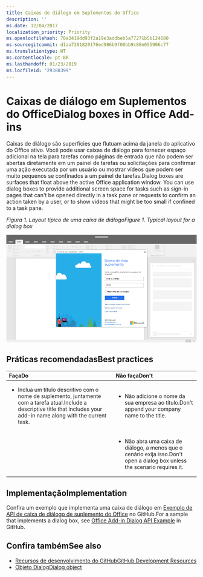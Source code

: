 ```yaml
---
title: Caixas de diálogo em Suplementos do Office
description: ''
ms.date: 12/04/2017
localization_priority: Priority
ms.openlocfilehash: 78a3419dd93f2a19e3addbeb5a77271b5b124680
ms.sourcegitcommit: d1aa7201820176ed986b9f00bb9c88e055906c77
ms.translationtype: HT
ms.contentlocale: pt-BR
ms.lasthandoff: 01/23/2019
ms.locfileid: "29388399"
---
```

# <a name="dialog-boxes-in-office-add-ins"></a><span data-ttu-id="8a2db-102">Caixas de diálogo em Suplementos do Office</span><span class="sxs-lookup"><span data-stu-id="8a2db-102">Dialog boxes in Office Add-ins</span></span>
 
<span data-ttu-id="8a2db-p101">Caixas de diálogo são superfícies que flutuam acima da janela do aplicativo do Office ativo. Você pode usar caixas de diálogo para fornecer espaço adicional na tela para tarefas como páginas de entrada que não podem ser abertas diretamente em um painel de tarefas ou solicitações para confirmar uma ação executada por um usuário ou mostrar vídeos que podem ser muito pequenos se confinados a um painel de tarefas.</span><span class="sxs-lookup"><span data-stu-id="8a2db-p101">Dialog boxes are surfaces that float above the active Office application window. You can use dialog boxes to provide additional screen space for tasks such as sign-in pages that can't be opened directly in a task pane or requests to confirm an action taken by a user, or to show videos that might be too small if confined to a task pane.</span></span>

<span data-ttu-id="8a2db-105">*Figura 1. Layout típico de uma caixa de diálogo*</span><span class="sxs-lookup"><span data-stu-id="8a2db-105">*Figure 1. Typical layout for a dialog box*</span></span>

![Uma imagem de exemplo que exibe um layout típico de uma caixa de diálogo](../images/overview-with-app-dialog.png)

## <a name="best-practices"></a><span data-ttu-id="8a2db-107">Práticas recomendadas</span><span class="sxs-lookup"><span data-stu-id="8a2db-107">Best practices</span></span>

|<span data-ttu-id="8a2db-108">**Faça**</span><span class="sxs-lookup"><span data-stu-id="8a2db-108">**Do**</span></span>|<span data-ttu-id="8a2db-109">**Não faça**</span><span class="sxs-lookup"><span data-stu-id="8a2db-109">**Don't**</span></span>|
|:-----|:--------|
|<ul><li><span data-ttu-id="8a2db-110">Inclua um título descritivo com o nome de suplemento, juntamente com a tarefa atual.</span><span class="sxs-lookup"><span data-stu-id="8a2db-110">Include a descriptive title that includes your add-in name along with the current task.</span></span></li></ul>|<ul><li><span data-ttu-id="8a2db-111">Não adicione o nome da sua empresa ao título.</span><span class="sxs-lookup"><span data-stu-id="8a2db-111">Don't append your company name to the title.</span></span></li></ul>|
||<ul><li><span data-ttu-id="8a2db-112">Não abra uma caixa de diálogo, a menos que o cenário exija isso.</span><span class="sxs-lookup"><span data-stu-id="8a2db-112">Don't open a dialog box unless the scenario requires it.</span></span></li></ul>|

## <a name="implementation"></a><span data-ttu-id="8a2db-113">Implementação</span><span class="sxs-lookup"><span data-stu-id="8a2db-113">Implementation</span></span>

<span data-ttu-id="8a2db-114">Confira um exemplo que implementa uma caixa de diálogo em [Exemplo de API de caixa de diálogo de suplemento do Office](https://github.com/OfficeDev/Office-Add-in-Dialog-API-Simple-Example) no GitHub.</span><span class="sxs-lookup"><span data-stu-id="8a2db-114">For a sample that implements a dialog box, see [Office Add-in Dialog API Example](https://github.com/OfficeDev/Office-Add-in-Dialog-API-Simple-Example) in GitHub.</span></span>

## <a name="see-also"></a><span data-ttu-id="8a2db-115">Confira também</span><span class="sxs-lookup"><span data-stu-id="8a2db-115">See also</span></span>

- [<span data-ttu-id="8a2db-116">Recursos de desenvolvimento do GitHub</span><span class="sxs-lookup"><span data-stu-id="8a2db-116">GitHub Development Resources</span></span>](https://github.com/OfficeDev/Office-Add-in-UX-Design-Patterns-Code)
- [<span data-ttu-id="8a2db-117">Objeto Dialog</span><span class="sxs-lookup"><span data-stu-id="8a2db-117">Dialog object</span></span>](https://docs.microsoft.com/javascript/api/office/office.dialog)


